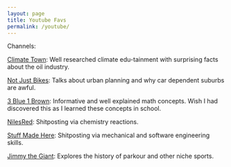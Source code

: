 ```yaml
---
layout: page
title: Youtube Favs
permalink: /youtube/
---
```


Channels:

[Climate Town](https://www.youtube.com/c/ClimateTown): Well researched climate edu-tainment with surprising facts about the oil industry.

[Not Just Bikes](https://www.youtube.com/c/NotJustBikes): Talks about urban planning and why car dependent suburbs are awful.

[3 Blue 1 Brown](https://www.youtube.com/c/3blue1brown): Informative and well explained math concepts. Wish I had discovered this as I learned these concepts in school.

[NilesRed](https://www.youtube.com/c/NileRed): Shitposting via chemistry reactions.

[Stuff Made Here](https://www.youtube.com/c/StuffMadeHere): Shitposting via mechanical and software engineering skills.

[Jimmy the Giant](https://www.youtube.com/c/JimmyTheGiant): Explores the history of parkour and other niche sports.
